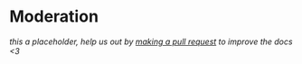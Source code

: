 # Moderation

<div class="big-emphasis" markdown="1">

*this a placeholder, help us out by [making a pull request](/docs/contributing.md)
to improve the docs <3*

</div>